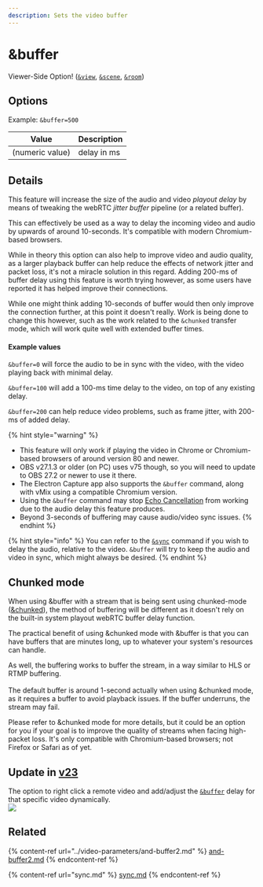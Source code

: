 ```yaml
---
description: Sets the video buffer
---
```


# \&buffer

Viewer-Side Option! ([`&view`](view.md), [`&scene`](scene.md), [`&room`](../../general-settings/room.md))

## Options

Example: `&buffer=500`

| Value           | Description |
| --------------- | ----------- |
| (numeric value) | delay in ms |

## Details

This feature will increase the size of the audio and video _playout delay_ by means of tweaking the webRTC _jitter buffer_ pipeline (or a related buffer).

This can effectively be used as a way to delay the incoming video and audio by upwards of around 10-seconds. It's compatible with modern Chromium-based browsers.

While in theory this option can also help to improve video and audio quality, as a larger playback buffer can help reduce the effects of network jitter and packet loss, it's not a miracle solution in this regard. Adding 200-ms of buffer delay using this feature is worth trying however, as some users have reported it has helped improve their connections.

While one might think adding 10-seconds of buffer would then only improve the connection further, at this point it doesn't really. Work is being done to change this however, such as the work related to the `&chunked` transfer mode, which will work quite well with extended buffer times.

#### Example values

`&buffer=0` will force the audio to be in sync with the video, with the video playing back with minimal delay.

`&buffer=100` will add a 100-ms time delay to the video, on top of any existing delay.

`&buffer=200` can help reduce video problems, such as frame jitter, with 200-ms of added delay.

{% hint style="warning" %}
* This feature will only work if playing the video in Chrome or Chromium-based browsers of around version 80 and newer.
* OBS v27.1.3 or older (on PC) uses v75 though, so you will need to update to OBS 27.2 or newer to use it there.
* The Electron Capture app also supports the `&buffer` command, along with vMix using a compatible Chromium version.
* Using the `&buffer` command may stop [Echo Cancellation](../../source-settings/aec.md) from working due to the audio delay this feature produces.
* Beyond 3-seconds of buffering may cause audio/video sync issues.
{% endhint %}

{% hint style="info" %}
You can refer to the [`&sync`](sync.md) command if you wish to delay the audio, relative to the video. `&buffer` will try to keep the audio and video in sync, which might always be desired.
{% endhint %}

## Chunked mode

When using \&buffer with a stream that is being sent using chunked-mode ([\&chunked](../../newly-added-parameters/and-chunked.md)), the method of buffering will be different as it doesn't rely on the built-in system playout webRTC buffer delay function.

The practical benefit of using \&chunked mode with \&buffer is that you can have buffers that are minutes long, up to whatever your system's resources can handle.

As well, the buffering works to buffer the stream, in a way similar to HLS or RTMP buffering.\
\
The default buffer is around 1-second actually when using \&chunked mode, as it requires a buffer to avoid playback issues. If the buffer underruns, the stream may fail.

Please refer to \&chunked mode for more details, but it could be an option for you if your goal is to improve the quality of streams when facing high-packet loss. It's only compatible with Chromium-based browsers; not Firefox or Safari as of yet.

## Update in [v23](../../releases/v23.md)

The option to right click a remote video and add/adjust the [`&buffer`](buffer.md) delay for that specific video dynamically.\
![](<../../.gitbook/assets/image (173).png>)

## Related

{% content-ref url="../video-parameters/and-buffer2.md" %}
[and-buffer2.md](../video-parameters/and-buffer2.md)
{% endcontent-ref %}

{% content-ref url="sync.md" %}
[sync.md](sync.md)
{% endcontent-ref %}
